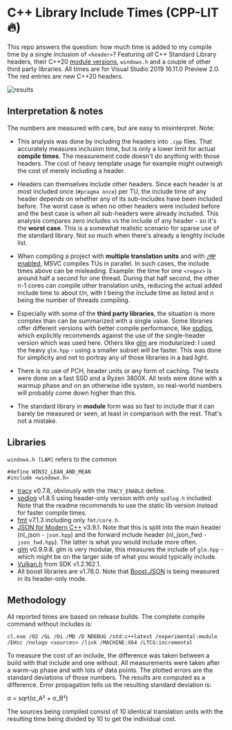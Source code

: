 # C++ Library Include Times (CPP-LIT :fire:)
This repo answers the question: how much time is added to my compile time by a single inclusion of `<header>`? Featuring *all* C++ Standard Library headers, their C++20 [module versions](https://docs.microsoft.com/en-us/cpp/cpp/modules-cpp?view=vs-2019), `windows.h` and a couple of other third party libraries. All times are for Visual Studio 2019 16.11.0 Preview 2.0. The red entries are new C++20 headers.

![results](https://user-images.githubusercontent.com/6044318/123281786-404b5480-d50a-11eb-8023-35ac2415e220.png)


## Interpretation & notes
The numbers are measured with care, but are easy to misinterpret. Note:

- This analysis was done by including the headers into `.cpp` files. That accurately measures inclusion time, but is only a lower limit for actual **compile times**. The measurement code doesn't *do* anything with those headers. The cost of heavy template usage for example might outweigh the cost of merely including a header.

- Headers can themselves include other headers. Since each header is at most included once (`#pragma once`) per TU, the include time of any header depends on whether any of its sub-includes have been included before. The worst case is when no other headers were included before and the best case is when all sub-headers were already included. This analysis compares zero includes vs the include of any header - so it's the **worst case**. This is a somewhat realistic scenario for sparse use of the standard library. Not so much when there's already a lenghty include list.

- When compiling a project with **multiple translation units** and with [`/MP` enabled](https://docs.microsoft.com/en-us/cpp/build/reference/mp-build-with-multiple-processes), MSVC compiles TUs in parallel. In such cases, the include times above can be misleading. Example: the time for one `<regex>` is around half a second for one thread. During that half second, the other n-1 cores can compile other translation units, reducing the actual added include time to about *t*/*n*, with *t* being the include time as listed and *n* being the number of threads compiling.

- Especially with some of the **third party libraries**, the situation is more complex than can be summarized with a single value. Some libraries offer different versions with better compile performance, like [spdlog](https://github.com/gabime/spdlog), which explicitly recommends against the use of the single-header version which was used here. Others like [glm](https://github.com/g-truc/glm) are modularized: I used the heavy `glm.hpp` - using a smaller subset *will* be faster. This was done for simplicity and not to portray any of those libraries in a bad light.

- There is no use of PCH, header units or any form of caching. The tests were done on a fast SSD and a Ryzen 3800X. All tests were done with a warmup phase and on an otherwise idle system, so real-world numbers will probably come down higher than this.

- The standard library in **module** form was so fast to include that it can barely be measured or seen, at least in comparison with the rest. That's not a mistake.

## Libraries
`windows.h [LAM]` refers to the common
```
#define WIN32_LEAN_AND_MEAN
#include <windows.h>
```

- [tracy](https://github.com/wolfpld/tracy) v0.7.8, obviously with the `TRACY_ENABLE` define.
- [spdlog](https://github.com/gabime/spdlog) v1.8.5 using header-only version with only `spdlog.h` included. Note that the readme recommends to use the static lib version instead for faster compile times.
- [fmt](https://github.com/fmtlib/fmt) v7.1.3 including only `fmt/core.h`.
- [JSON for Modern C++](https://github.com/nlohmann/json) v3.9.1. Note that this is split into the main header (nl_json - `json.hpp`) and the forward include header (nl_json_fwd - `json_fwd.hpp`). The latter is what you would include more often.
- [glm](https://github.com/g-truc/glm) v0.9.9.8. glm is very modular, this measures the include of `glm.hpp` - which might be on the larger side of what you would typically include.
- [Vulkan.h](https://www.lunarg.com/vulkan-sdk/) from SDK v1.2.162.1.
- All boost libraries are v1.76.0. Note that [Boost.JSON](https://www.boost.org/doc/libs/1_76_0/libs/json/doc/html/index.html) is being measured in its header-only mode.

## Methodology
All reported times are based on release builds. The complete compile command without includes is:

```
cl.exe /O2 /GL /Oi /MD /D NDEBUG /std:c++latest /experimental:module /EHsc /nologo <sources> /link /MACHINE:X64 /LTCG:incremental
```

To measure the cost of an include, the difference was taken between a build with that include and one without. All measurements were taken after a warm-up phase and with lots of data points. The plotted errors are the standard deviations of those numbers. The results are computed as a difference. Error propagation tells us the resulting standard deviation is:

σ = sqrt(σ_A² + σ_B²)

The sources being compiled consist of 10 identical translation units with the resulting time being divided by 10 to get the individual cost.
